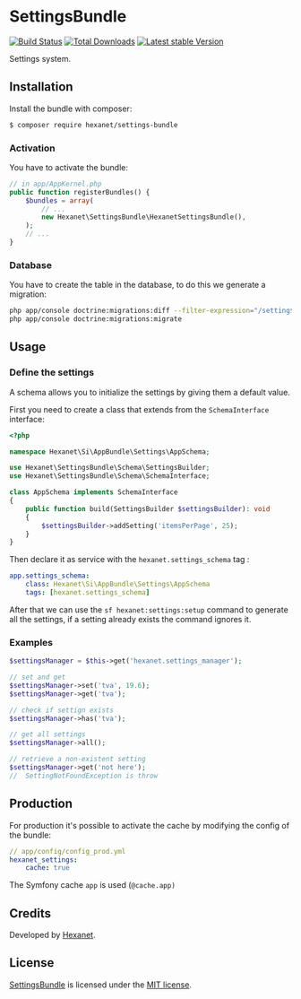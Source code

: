 # SettingsBundle

[![Build Status](https://api.travis-ci.org/Hexanet/HexanetSettingsBundle.svg)](http://travis-ci.org/Hexanet/HexanetSettingsBundle) 	[![Total Downloads](https://poser.pugx.org/hexanet/settings-bundle/downloads.png)](https://packagist.org/packages/hexanet/settings-bundle) [![Latest stable Version](https://poser.pugx.org/hexanet/settings-bundle/v/stable.png)](https://packagist.org/packages/hexanet/settings-bundle)

Settings system.

## Installation

Install the bundle with composer:

```bash
$ composer require hexanet/settings-bundle
```

### Activation

You have to activate the bundle:

```php
// in app/AppKernel.php
public function registerBundles() {
	$bundles = array(
		// ...
		new Hexanet\SettingsBundle\HexanetSettingsBundle(),
	);
	// ...
}
```

### Database

You have to create the table in the database, to do this we generate a migration:

```bash
php app/console doctrine:migrations:diff --filter-expression="/setting$/"
php app/console doctrine:migrations:migrate
```

## Usage

### Define the settings

A schema allows you to initialize the settings by giving them a default value.

First you need to create a class that extends from the `SchemaInterface` interface:

```php
<?php

namespace Hexanet\Si\AppBundle\Settings\AppSchema;

use Hexanet\SettingsBundle\Schema\SettingsBuilder;
use Hexanet\SettingsBundle\Schema\SchemaInterface;

class AppSchema implements SchemaInterface
{
    public function build(SettingsBuilder $settingsBuilder): void
    {
        $settingsBuilder->addSetting('itemsPerPage', 25);
    }
}
```

Then declare it as service with the `hexanet.settings_schema` tag :

```yml
app.settings_schema:
    class: Hexanet\Si\AppBundle\Settings\AppSchema
    tags: [hexanet.settings_schema]
```

After that we can use the `sf hexanet:settings:setup` command to generate all the settings, if a setting already exists the command ignores it.

### Examples

```php
$settingsManager = $this->get('hexanet.settings_manager');

// set and get
$settingsManager->set('tva', 19.6);
$settingsManager->get('tva');

// check if settign exists
$settingsManager->has('tva');

// get all settings
$settingsManager->all();

// retrieve a non-existent setting 
$settingsManager->get('not here');
//  SettingNotFoundException is throw
```

## Production

For production it's possible to activate the cache by modifying the config of the bundle:

```yaml
// app/config/config_prod.yml
hexanet_settings:
    cache: true
```

The Symfony cache `app` is used (`@cache.app)`

## Credits

Developed by [Hexanet](http://www.hexanet.fr/).

## License

[SettingsBundle](https://github.com/Hexanet/SettingsBundle) is licensed under the [MIT license](LICENSE).
